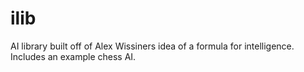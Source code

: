 ilib
====

AI library built off of Alex Wissiners idea of a formula for intelligence. Includes an example chess AI.
